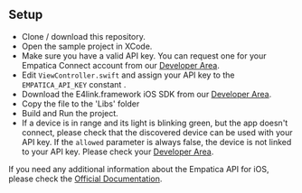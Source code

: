 ## Setup

- Clone / download this repository.
- Open the sample project in XCode.
- Make sure you have a valid API key. You can request one for your Empatica Connect account from our [Developer Area][1].
- Edit `ViewController.swift` and assign your API key to the `EMPATICA_API_KEY` constant .
- Download the E4link.framework iOS SDK from our [Developer Area][1].
- Copy the file to the 'Libs' folder
- Build and Run the project.
- If a device is in range and its light is blinking green, but the app doesn't connect, please check that the discovered device can be used with your API key. If the `allowed` parameter is always false, the device is not linked to your API key. Please check your [Developer Area][1].

If you need any additional information about the Empatica API for iOS, please check the [Official Documentation][2].

[1]: https://www.empatica.com/connect/developer.php
[2]: http://developer.empatica.com
